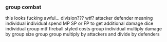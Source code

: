 

### group combat
this looks fucking awful... division??? wtf?
attacker defender meaning
individual individual spend MP SP or FP to get additional damage dice
individual group mtf fireball styled costs
group individual multiply damage by group size
group group multiply by attackers and divide by defenders